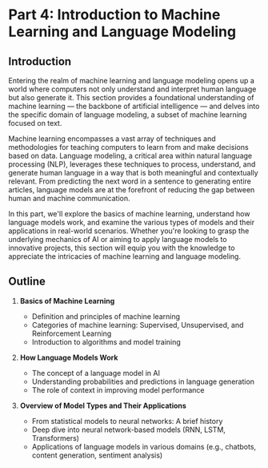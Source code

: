 # Part 4: Introduction to Machine Learning and Language Modeling

## Introduction

Entering the realm of machine learning and language modeling opens up a world where computers not only understand and interpret human language but also generate it. This section provides a foundational understanding of machine learning — the backbone of artificial intelligence — and delves into the specific domain of language modeling, a subset of machine learning focused on text. 

Machine learning encompasses a vast array of techniques and methodologies for teaching computers to learn from and make decisions based on data. Language modeling, a critical area within natural language processing (NLP), leverages these techniques to process, understand, and generate human language in a way that is both meaningful and contextually relevant. From predicting the next word in a sentence to generating entire articles, language models are at the forefront of reducing the gap between human and machine communication.

In this part, we'll explore the basics of machine learning, understand how language models work, and examine the various types of models and their applications in real-world scenarios. Whether you're looking to grasp the underlying mechanics of AI or aiming to apply language models to innovative projects, this section will equip you with the knowledge to appreciate the intricacies of machine learning and language modeling.

## Outline

1. **Basics of Machine Learning**
   - Definition and principles of machine learning
   - Categories of machine learning: Supervised, Unsupervised, and Reinforcement Learning
   - Introduction to algorithms and model training

2. **How Language Models Work**
   - The concept of a language model in AI
   - Understanding probabilities and predictions in language generation
   - The role of context in improving model performance

3. **Overview of Model Types and Their Applications**
   - From statistical models to neural networks: A brief history
   - Deep dive into neural network-based models (RNN, LSTM, Transformers)
   - Applications of language models in various domains (e.g., chatbots, content generation, sentiment analysis)

